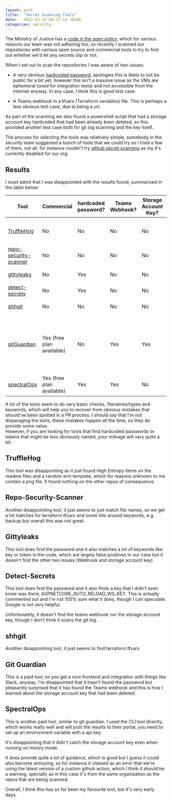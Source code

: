 ```yaml
---
layout: post
title:  "Secret Scanning Tools"
date:   2022-03-25 08:37:14 +0100
categories: security
---
```


The Ministry of Justice has a [code in the open policy](https://mojdigital.blog.gov.uk/2017/02/21/why-we-code-in-the-open/), which for various reasons our team was not adhering too, so recently I scanned our repositories with various open source and commercial tools to try to find out whether we'd let any secrets slip or not.

When I set out to scan the repositories I was aware of two issues:

 - A very obvious [hardcoded password](https://github.com/ministryofjustice/staff-infrastructure-azure-landing-zone/blob/233df6fa3192a06d2945f595fced8d581327bd3d/terraform/environments/pullrequest/terraform-azurerm-vmstopstart/main.tf#L84), apologies this is likely to not be public for a bit yet, however this isn't a massive issue as the VMs are ephemeral (used for integration tests) and not accessible from the internet anyway. In any case, I think this is good test case.

- A Teams webhook in a tfvars (Terraform variables) file. This is perhaps a less obvious test case, due to being a url.


As part of the scanning we also found a powershell script that had a storage account key hardcoded that had been already been deleted, so this provided another test case both for git log scanning and the key itself..

The process for selecting the tools was relatively simple, somebody in the security team suggested a bunch of tools that we could try so I tried a few of them, not all, for instance couldn't try [github secret scanning](https://docs.github.com/en/code-security/secret-scanning/about-secret-scanning) as my it's currently disabled for our org.

## Results

I must admit that I was disappointed with the results found, summarized in the table below:


|Tool| Commercial | hardcoded password? |  Teams Webhook? | Storage Account Key? | command |
|----|------------|--------------------|----------------|---------------------| -------|
|[TruffleHog](https://github.com/trufflesecurity/truffleHog)| No | No |  No | No |```trufflehog --regex file://<full path to repo>``` |
|[repo-security-scanner](https://github.com/techjacker/repo-security-scanner)| No | No |  No | No |```git log -p \| scanrepo ``` |
|[gittyleaks](https://github.com/kootenpv/gittyleaks)| No | Yes |  No | No |```gittyleaks --find-anything``` |
|[detect-secrets](https://github.com/Yelp/detect-secrets)| No | Yes |  No | No |```detect-secrets scan``` |
|[shhgit](https://github.com/eth0izzle/shhgit)| No | No |  No | No |```./shhgit --local <path to repo>``` |
|[gitGuardian](https://gitguardian.com)| Yes (free plan available) | No |  Yes | Yes |```This required the installation of the GitGuardian app in Github and grant read access to the relevant repositories``` |
|[spectralOps](https://spectralops.io)| Yes (free plan available) | Yes |  Yes | No |```spectral scan --include-tags base,audit``` |


A lot of the tools seem to do very basic checks, filenames/types and keywords, which will help you to recover from obvious mistakes that should've been spotted in a PR process. I should say that I'm not disparaging the tools, these mistakes happen all the time, so they do provide some value.  
However, if you are looking for tools that find hardcoded passwords or tokens that might be less obviously named, your mileage will vary quite a bit.


## TruffleHog

This tool was disappointing as it just found High Entropy items on the readme files and a random arm template, which for reasons unknown to me contain a png file.  It found nothing on the other repos of consequence.

## Repo-Security-Scanner

Another disappointing tool, it just seems to just match file names, so we get a lot matches for terraform.tfvars and some hits around keywords, e.g. backup but overall this was not great.

## Gittyleaks

This tool does find the password and it also matches a lot of keywords like key or token in the code, which are largely false positives in our case but it doesn't find the other two issues (Webhook and storage account key)

## Detect-Secrets

This tool does find the password and it also finds a key that I didn't even know was there, ASPNETCORE_AUTO_RELOAD_WS_KEY. This is actually commented out and I'm not 100% sure what it does, though I can speculate.  Google is not very helpful.

Unfortunately, it doesn't find the teams webhook nor the storage account key, though I don't think it scans the git log.

## shhgit

Another disappointing tool, it just seems to find terraform.tfvars

## Git Guardian

This is a paid tool, so you get a nice frontend and integration with things like Slack, anyway. I'm disappointed that it hasn't found the password but pleasantly surprised that it has found the Teams webhook and this is how I learned about the storage account key that had been deleted.

## SpectralOps

This is another paid tool, similar to git guardian. I used the CLI tool directly, which works really well and will post the results to their portal, you need to set up an environment variable with a api key.

It's disappointing that it didn't catch the storage account key even when running on history mode.

It does provide quite a lot of guidance, which is good but I guess it could also become annoying, so for instance it classed as an error that we're using the latest version of a custom github action, which I think it should be a warning, specially as in this case it's from the same organization as the repos that are being scanned.

Overall, I think this has so far been my favourite tool, but it's very early days.
